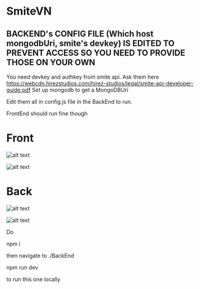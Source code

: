 # SmiteVN

## BACKEND's CONFIG FILE (Which host mongodbUri, smite's devkey) IS EDITED TO PREVENT ACCESS SO YOU NEED TO PROVIDE THOSE ON YOUR OWN

You need devkey and authkey from smite api. Ask them here https://webcdn.hirezstudios.com/hirez-studios/legal/smite-api-developer-guide.pdf
Set up mongodb to get a MongoDBUri

Edit them all in config.js file in the BackEnd to run.

FrontEnd should run fine though


# Front
![alt text](https://puu.sh/IkQ0i/84633c4eb2.png)

![alt text](https://puu.sh/IkQ0D/c49a8db7cc.png)

# Back

![alt text](https://puu.sh/IkQ0O/2cf7d15177.png)

![alt text](https://puu.sh/IkQ13/452431efe6.png)

Do

npm i

then navigate to ./BackEnd

npm run dev

to run this one locally


